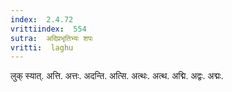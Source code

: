 ```yaml
---
index:  2.4.72
vrittiindex:  554
sutra:  अदिप्रभृतिभ्यः शपः
vritti:  laghu 
---
```


लुक् स्यात्. अत्ति. अत्तः. अदन्ति. अत्सि. अत्थः. अत्थ. अद्मि. अद्वः. अद्मः.


